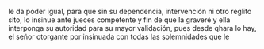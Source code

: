 le da poder igual, para que sin su dependencia, intervención ni otro reglito sito, lo insinue ante jueces competente y fin de que la graveré y ella interponga su autoridad para su mayor validación, pues desde qhara lo hay, el señor otorgante por insinuada con todas las solemnidades que le
